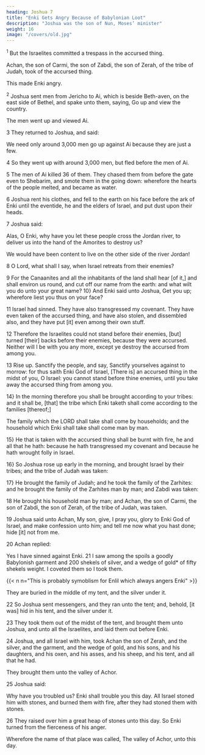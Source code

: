 ```yaml
---
heading: Joshua 7
title: "Enki Gets Angry Because of Babylonian Loot"
description: "Joshua was the son of Nun, Moses’ minister"
weight: 16
image: "/covers/old.jpg"
---
```



<sup>1</sup> But the Israelites committed a trespass in the accursed thing.

Achan, the son of Carmi, the son of Zabdi, the son of Zerah, of the tribe of Judah, took of the accursed thing.

This made Enki angry.

<sup>2</sup> Joshua sent men from Jericho to Ai, which is beside Beth-aven, on the east side of Bethel, and spake unto them, saying, Go up and view the country.

The men went up and viewed Ai.

3 They returned to Joshua, and said:

We need only around 3,000 men go up against Ai because they are just a few.

4 So they went up with around 3,000 men, but fled before the men of Ai. 

5 The men of Ai killed 36 of them. They chased them from before the gate even to Shebarim, and smote
them in the going down: wherefore the hearts of the people melted, and became as water.

6 Joshua rent his clothes, and fell to the earth on his face before the ark of Enki until the eventide, he and the elders of Israel, and put dust upon their heads.

7 Joshua said:

Alas, O Enki, why have you let these people cross the Jordan river, to deliver us into the hand of the Amorites to destroy us?

We would have been content to live on the other side of the river Jordan! 

8 O Lord, what shall I say, when Israel retreats from their enemies?

9 For the Canaanites and all the inhabitants of the land shall hear [of it,] and shall environ us round, and cut off our name from the earth: and what wilt you do unto your great name? 10} And Enki said unto Joshua, Get you up; wherefore liest you thus on your face? 

11 Israel had sinned. They have also transgressed my covenant. They have even taken of the accursed thing, and have also stolen, and dissembled also, and they have put [it] even among their own stuff. 

12 Therefore the Israelites could not stand before their enemies, [but] turned [their] backs before their enemies, because they were accursed. Neither will I be with you any more, except ye destroy the accursed from among you. 

13 Rise up. Sanctify the people, and say, Sanctify yourselves against to morrow: for thus saith Enki God of Israel, [There is] an accursed thing in the midst of you, O Israel: you cannot stand before thine enemies, until you take away the accursed thing from among you. 

14} In the morning therefore you shall be brought according to your tribes: and it shall be,
[that] the tribe which Enki taketh shall come according to the families [thereof;] 

The family which the LORD shall take shall come by households; and the household which Enki shall take shall come man by man. 

15} He that is taken with the accursed thing shall be burnt with fire, he and all that he
hath: because he hath transgressed my covenant and because he hath wrought folly in Israel.

16} So Joshua rose up early in the morning, and brought Israel by their tribes; and the tribe of Judah was taken: 

17} He brought the family of Judah; and he took the family of the Zarhites: and he brought the family of the Zarhites man by man; and Zabdi was taken: 

18 He brought his household man by man; and Achan, the son of Carmi, the son of Zabdi, the son of Zerah, of the tribe of Judah, was taken.

19 Joshua said unto Achan, My son, give, I pray you, glory to Enki God of Israel, and
make confession unto him; and tell me now what you hast
done; hide [it] not from me. 

20 Achan replied:

Yes I have sinned against Enki. 21 I saw among the spoils a goodly Babylonish garment and 200  shekels of silver, and a wedge of gold* of fifty shekels weight. I coveted them so I took them.

{{< n n="This is probably symoblism for Enlil which always angers Enki" >}}


They are buried in the middle of my tent, and the silver under it.

22 So Joshua sent messengers, and they ran unto the tent; and, behold, [it was] hid in his tent, and the silver under it.

23 They took them out of the midst of the tent, and brought them unto Joshua, and unto all the
Israelites, and laid them out before Enki.

24 Joshua, and all Israel with him, took Achan the son of Zerah, and the silver, and the garment, and the wedge of gold, and his sons, and his daughters, and his oxen, and his asses, and his sheep, and his tent, and all that he had. 

They brought them unto the valley of Achor.

25 Joshua said:

Why have you troubled us? Enki shall trouble you this day. All Israel stoned him with stones, and burned them with fire, after they had stoned them with stones. 

26 They raised over him a great heap of stones unto this day. So Enki turned from the
fierceness of his anger. 

Wherefore the name of that place was called, The valley of Achor, unto this day.
